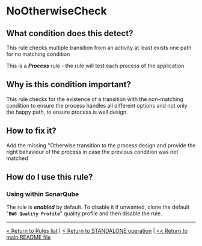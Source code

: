 # NoOtherwiseCheck

## What condition does this detect?

This rule checks multiple transition from an activity at least exists one path for no matching condition

This is a ***Process*** rule - the rule will test each process of the application

## Why is this condition important?

This rule checks for the existence of a transition with the non-matching condition to ensure the process handles all different options and not only the happy path, to ensure process is well design.

## How to fix it?

Add the missing "Otherwise transition to the process design and provide the right behaviour of the process in case the previous condition was not matched

## How do I use this rule?

### Using within SonarQube

The rule is **_enabled_** by default. To disable it if unwanted, clone the default "**`BW6 Quality Profile`**" quality profile and then disable the rule.

---
[< Return to Rules list](./RULES.md) | [< Return to STANDALONE operation](../STANDALONE.md) | [<< Return to main README file](../../README.md)
